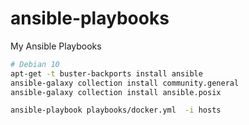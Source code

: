 # ansible-playbooks
My Ansible Playbooks

``` bash
# Debian 10
apt-get -t buster-backports install ansible
ansible-galaxy collection install community.general
ansible-galaxy collection install ansible.posix
```

```bash
ansible-playbook playbooks/docker.yml  -i hosts
```
